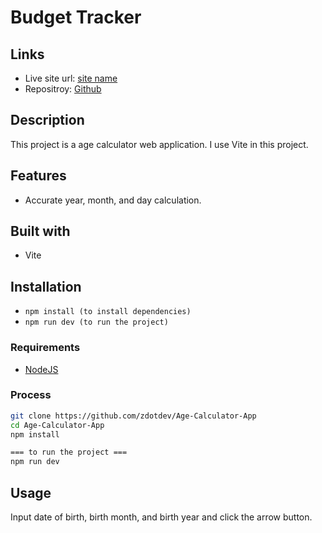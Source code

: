 # Budget Tracker

## Links

- Live site url: [site name](https://)
- Repositroy: [Github](https://github.com/zdotdev/Age-Calculator-App)

## Description

This project is a age calculator web application. I use Vite in this project.

## Features

- Accurate year, month, and day calculation.

## Built with

- Vite

## Installation

- `npm install (to install dependencies)`
- `npm run dev (to run the project)`

### Requirements

- [NodeJS](https://nodejs.org/en/download)

### Process

```bash
git clone https://github.com/zdotdev/Age-Calculator-App
cd Age-Calculator-App
npm install

=== to run the project ===
npm run dev
```

## Usage

Input date of birth, birth month, and birth year and click the arrow button.